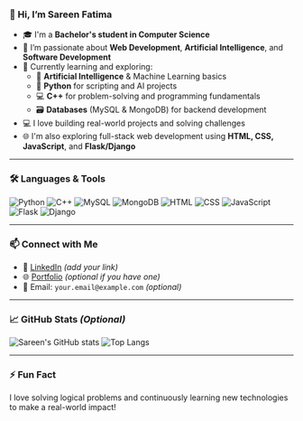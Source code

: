 ### 👋 Hi, I’m Sareen Fatima

- 🎓 I'm a **Bachelor's student in Computer Science**
- 👀 I’m passionate about **Web Development**, **Artificial Intelligence**, and **Software Development**
- 🌱 Currently learning and exploring:
  - 🧠 **Artificial Intelligence** & Machine Learning basics
  - 🐍 **Python** for scripting and AI projects
  - 💻 **C++** for problem-solving and programming fundamentals
  - 🗃️ **Databases** (MySQL & MongoDB) for backend development
- 💻 I love building real-world projects and solving challenges
- 🌐 I'm also exploring full-stack web development using **HTML, CSS, JavaScript**, and **Flask/Django**

---

### 🛠️ Languages & Tools

![Python](https://img.shields.io/badge/Python-3776AB?style=for-the-badge&logo=python&logoColor=white)
![C++](https://img.shields.io/badge/C%2B%2B-00599C?style=for-the-badge&logo=c%2B%2B&logoColor=white)
![MySQL](https://img.shields.io/badge/MySQL-005C84?style=for-the-badge&logo=mysql&logoColor=white)
![MongoDB](https://img.shields.io/badge/MongoDB-4EA94B?style=for-the-badge&logo=mongodb&logoColor=white)
![HTML](https://img.shields.io/badge/HTML5-E34F26?style=for-the-badge&logo=html5&logoColor=white)
![CSS](https://img.shields.io/badge/CSS3-1572B6?style=for-the-badge&logo=css3&logoColor=white)
![JavaScript](https://img.shields.io/badge/JavaScript-F7DF1E?style=for-the-badge&logo=javascript&logoColor=black)
![Flask](https://img.shields.io/badge/Flask-000000?style=for-the-badge&logo=flask&logoColor=white)
![Django](https://img.shields.io/badge/Django-092E20?style=for-the-badge&logo=django&logoColor=white)

---

### 📫 Connect with Me

- 💼 [LinkedIn](https://www.linkedin.com/in/your-profile) *(add your link)*
- 🌐 [Portfolio](https://yourwebsite.com) *(optional if you have one)*
- 📧 Email: `your.email@example.com` *(optional)*

---

### 📈 GitHub Stats *(Optional)*

![Sareen's GitHub stats](https://github-readme-stats.vercel.app/api?username=SareenFatima&show_icons=true&theme=default)
![Top Langs](https://github-readme-stats.vercel.app/api/top-langs/?username=SareenFatima&layout=compact)

---

### ⚡ Fun Fact
I love solving logical problems and continuously learning new technologies to make a real-world impact!

